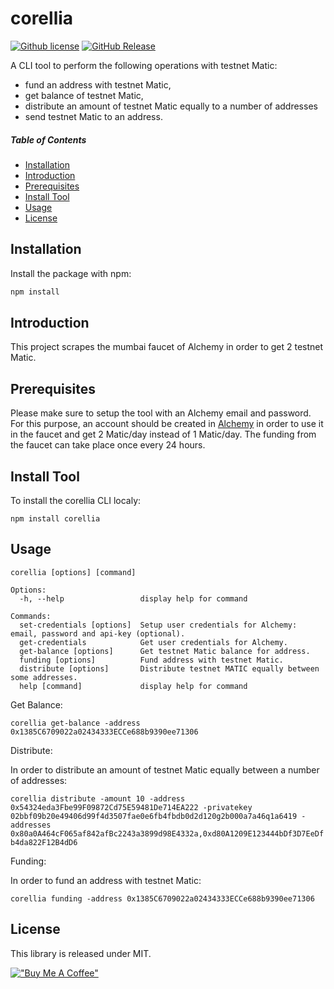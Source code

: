 # corellia

[![Github license](https://img.shields.io/github/license/tmavroeid/corellia)](https://img.shields.io/github/license/tmavroeid/corellia)
[![GitHub Release](https://img.shields.io/github/release/tmavroeid/corellia.svg)](https://github.com/tmavroeid/corellia/releases)

A CLI tool to perform the following operations with testnet Matic:
- fund an address with testnet Matic,
- get balance of testnet Matic,
- distribute an amount of testnet Matic equally to a number of addresses
- send testnet Matic to an address.

##### Table of Contents 
* [Installation](#installation)
* [Introduction](#introduction)
* [Prerequisites](#prerequisites)  
* [Install Tool](#install_tool)
* [Usage](#usage)
* [License](#license)



## <a name="installation">Installation</a>

Install the package with npm:

```bash
npm install
```

## <a name="introduction">Introduction</a>
This project scrapes the mumbai faucet of Alchemy in order to get 2 testnet Matic.


## <a name="prerequisites">Prerequisites</a>

Please make sure to setup the tool with an Alchemy email and password. For this purpose, an account should be created in [Alchemy](https://www.alchemy.com) in order to use it in the faucet and get 2 Matic/day instead of 1 Matic/day. The funding from the faucet can take place once every 24 hours.


## Install Tool

To install the corellia CLI localy: 
```
npm install corellia
```
## Usage

```
corellia [options] [command]

Options:
  -h, --help                 display help for command

Commands:
  set-credentials [options]  Setup user credentials for Alchemy: email, password and api-key (optional).
  get-credentials            Get user credentials for Alchemy.
  get-balance [options]      Get testnet Matic balance for address.
  funding [options]          Fund address with testnet Matic.
  distribute [options]       Distribute testnet MATIC equally between some addresses.
  help [command]             display help for command
```

Get Balance:

`corellia get-balance -address 0x1385C6709022a02434333ECCe688b9390ee71306`

Distribute:

In order to distribute an amount of testnet Matic equally between a number of addresses:

`corellia distribute -amount 10 -address 0x54324eda3Fbe99F09872Cd75E59481De714EA222 -privatekey 02bbf09b20e49406d99f4d3507fae0e6fb4fbdb0d2d120g2b000a7a46q1a6419 -addresses 0x80a0A464cF065af842afBc2243a3899d98E4332a,0xd80A1209E123444bDf3D7EeDfb4da822F12B4dD6`

Funding:

In order to fund an address with testnet Matic:

`corellia funding -address 0x1385C6709022a02434333ECCe688b9390ee71306`


## <a name="license">License</a>

This library is released under MIT.

[!["Buy Me A Coffee"](https://www.buymeacoffee.com/assets/img/custom_images/orange_img.png)](https://www.buymeacoffee.com/tmavroeid)
